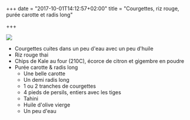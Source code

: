 +++
date = "2017-10-01T14:12:57+02:00"
title = "Courgettes, riz rouge, purée carotte et radis long"

+++

![](/20171001.jpg)

- Courgettes cuites dans un peu d'eau avec un peu d'huile
- Riz rouge thai
- Chips de Kale au four (210C), écorce de citron et gigembre en poudre
- Purée carotte & radis long
  - Une belle carotte
  - Un demi radis long
  - 1 ou 2 tranches de courgettes
  - 4 pieds de persils, entiers avec les tiges
  - Tahini
  - Huile d'olive vierge
  - Un peu d'eau
